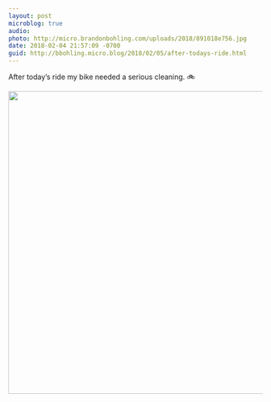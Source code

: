 ```yaml
---
layout: post
microblog: true
audio: 
photo: http://micro.brandonbohling.com/uploads/2018/891018e756.jpg
date: 2018-02-04 21:57:09 -0700
guid: http://bbohling.micro.blog/2018/02/05/after-todays-ride.html
---
```

After today’s ride my bike needed a serious cleaning. 🚲

<img src="http://micro.brandonbohling.com/uploads/2018/891018e756.jpg" width="600" height="600" />
